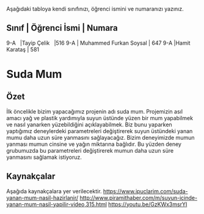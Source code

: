 

Aşağıdaki tabloya kendi sınıfınızı, öğrenci ismini ve numaranızı yazınız. 

Sınıf | Öğrenci İsmi  | Numara
------------------------------
9-A   |Tayip Çelik    |516
9-A   | Muhammed Furkan Soysal | 647
9-A   |Hamit Karataş | 581

#  Suda Mum
## Özet
İlk öncelikle bizim yapacağımız projenin adı suda mum. Projemizin asıl amacı yağ ve plastik yardımıyla suyun üstünde yüzen bir mum yapabilmek ve nasıl yanarken yüzebildiğini açıklayabilmek. Biz bunu yaparken yaptığımız deneylerdeki parametreleri değiştirerek suyun üstündeki yanan mumu daha uzun süre yanmasını sağlayacağız. Bizim deneyimizde mumun yanması mumun cinsine ve yağın miktarına bağlıdır. Bu yüzden deney grubumuzda bu parametreleri değiştirerek mumun daha uzun süre yanmasını sağlamak istiyoruz. 
## Kaynakçalar  
Aşağıda kaynakçalara yer verilecektir.
 https://www.ipuclarim.com/suda-yanan-mum-nasil-hazirlanir/
 http://www.piramithaber.com/m/suyun-icinde-yanan-mum-nasil-yapilir-video,315.html
 https://youtu.be/GzKWx3msrYI
 


